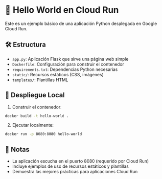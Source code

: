 # 👋 Hello World en Cloud Run

Este es un ejemplo básico de una aplicación Python desplegada en Google Cloud Run.

## 🛠️ Estructura
- `app.py`: Aplicación Flask que sirve una página web simple
- `Dockerfile`: Configuración para construir el contenedor
- `requirements.txt`: Dependencias Python necesarias
- `static/`: Recursos estáticos (CSS, imágenes)
- `templates/`: Plantillas HTML

## 🚀 Despliegue Local
1. Construir el contenedor:
```bash
docker build -t hello-world .
```

2. Ejecutar localmente:
```bash
docker run -p 8080:8080 hello-world
```

## 📝 Notas
- La aplicación escucha en el puerto 8080 (requerido por Cloud Run)
- Incluye ejemplos de uso de recursos estáticos y plantillas
- Demuestra las mejores prácticas para aplicaciones Cloud Run
